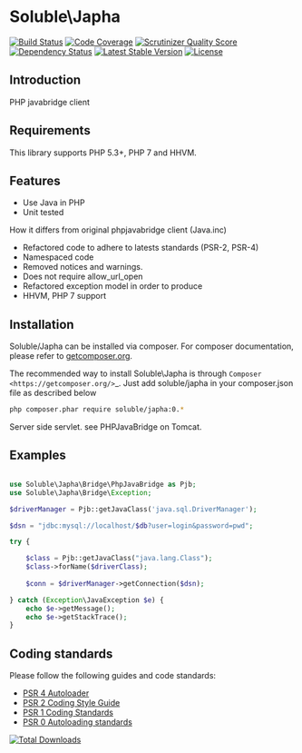 # Soluble\Japha

[![Build Status](https://travis-ci.org/belgattitude/soluble-japaha.png?branch=master)](https://travis-ci.org/belgattitude/soluble-japaha)
[![Code Coverage](https://scrutinizer-ci.com/g/belgattitude/soluble-japaha/badges/coverage.png?s=aaa552f6313a3a50145f0e87b252c84677c22aa9)](https://scrutinizer-ci.com/g/belgattitude/soluble-japaha/)
[![Scrutinizer Quality Score](https://scrutinizer-ci.com/g/belgattitude/soluble-japaha/badges/quality-score.png?s=6f3ab91f916bf642f248e82c29857f94cb50bb33)](https://scrutinizer-ci.com/g/belgattitude/soluble-japaha/)
[![Dependency Status](https://www.versioneye.com/user/projects/52cc2674ec137549700001f3/badge.png)](https://www.versioneye.com/user/projects/52cc2674ec137549700001f3)
[![Latest Stable Version](https://poser.pugx.org/soluble-japha/v/stable.svg)](https://packagist.org/packages/soluble-japha)
[![License](https://poser.pugx.org/soluble-japha/license.png)](https://packagist.org/packages/soluble-japha)

## Introduction

PHP javabridge client 

## Requirements

This library supports PHP 5.3+, PHP 7 and HHVM.


## Features

- Use Java in PHP
- Unit tested

How it differs from original phpjavabridge client (Java.inc)
- Refactored code to adhere to latests standards (PSR-2, PSR-4)
- Namespaced code
- Removed notices and warnings.
- Does not require allow_url_open
- Refactored exception model in order to produce 
- HHVM, PHP 7 support


## Installation

Soluble/Japha can be installed via composer. For composer documentation, please refer to
[getcomposer.org](http://getcomposer.org/).


The recommended way to install Soluble\Japha is through `Composer <https://getcomposer.org/>`_.
Just add soluble/japha in your composer.json file as described below

```sh
php composer.phar require soluble/japha:0.*
```

Server side servlet. see PHPJavaBridge on Tomcat.


## Examples

```php

use Soluble\Japha\Bridge\PhpJavaBridge as Pjb;
use Soluble\Japha\Bridge\Exception;

$driverManager = Pjb::getJavaClass('java.sql.DriverManager');

$dsn = "jdbc:mysql://localhost/$db?user=login&password=pwd";

try {

    $class = Pjb::getJavaClass("java.lang.Class");
    $class->forName($driverClass);
    
    $conn = $driverManager->getConnection($dsn);

} catch (Exception\JavaException $e) {
    echo $e->getMessage();
    echo $e->getStackTrace();
}

```

## Coding standards

Please follow the following guides and code standards:

* [PSR 4 Autoloader](https://github.com/php-fig/fig-standards/blob/master/accepted/PSR-4-autoloader.md)
* [PSR 2 Coding Style Guide](https://github.com/php-fig/fig-standards/blob/master/accepted/PSR-2-coding-style-guide.md)
* [PSR 1 Coding Standards](https://github.com/php-fig/fig-standards/blob/master/accepted/PSR-1-basic-coding-standard.md)
* [PSR 0 Autoloading standards](https://github.com/php-fig/fig-standards/blob/master/accepted/PSR-0.md)


[![Total Downloads](https://poser.pugx.org/soluble-japha/downloads.png)](https://packagist.org/packages/soluble-japha)


